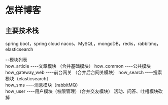 # 怎样博客

## 主要技术栈
spring boot，spring cloud nacos，MySQL，mongoDB，redis，rabbitmq，elasticsearch

--模块列表  
how_article         ----文章模块  （合并基础模块）
how_common          ----公共模块  
how_gateway_web     ----前台网关  （合并后台网关模块）
how_search          ----搜索模块（elasticsearch）  
how_sms             ----消息模块（rabbitMQ）  
how_user            ----用户模块（权限管理）（合并交友模块）
活动、问答、吐槽模块砍掉
